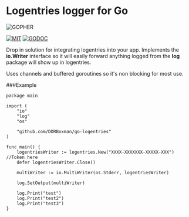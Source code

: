 Logentries logger for Go
========================

![GOPHER](http://ddrboxman.github.io/go-logentries/logo.png)

[![MIT](http://img.shields.io/badge/license-MIT-green.svg)](LICENSE) [![GODOC](http://img.shields.io/badge/godoc-reference-blue.svg)](https://godoc.org/github.com/DDRBoxman/go-logentries)

Drop in solution for integrating logentries into your app.
Implements the **io.Writer** interface so it will easily forward anything logged from the **log** package will show up in logentries.

Uses channels and buffered goroutines so it's non blocking for most use.

###Example

```
package main

import (
	"io"
	"log"
	"os"

	"github.com/DDRBoxman/go-logentries"
)

func main() {
	logentriesWriter := logentries.New("XXXX-XXXXXXX-XXXXX-XXX") //Token here
	defer logentriesWriter.Close()

	multiWriter := io.MultiWriter(os.Stderr, logentriesWriter)
	
	log.SetOutput(multiWriter)

	log.Print("test")
	log.Print("test2")
	log.Print("test3")
}
```
